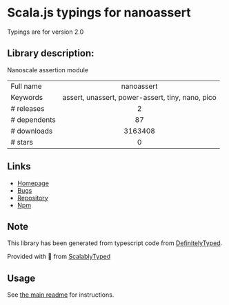 
# Scala.js typings for nanoassert

Typings are for version 2.0

## Library description:
Nanoscale assertion module

|                    |                 |
| ------------------ | :-------------: |
| Full name          | nanoassert |
| Keywords           | assert, unassert, power-assert, tiny, nano, pico |
| # releases         | 2 |
| # dependents       | 87 |
| # downloads        | 3163408 |
| # stars            | 0 |

## Links
- [Homepage](https://github.com/emilbayes/nanoassert#readme)
- [Bugs](https://github.com/emilbayes/nanoassert/issues)
- [Repository](https://github.com/emilbayes/nanoassert)
- [Npm](https://www.npmjs.com/package/nanoassert)
    


## Note
This library has been generated from typescript code from [DefinitelyTyped](https://definitelytyped.org).

Provided with :purple_heart: from [ScalablyTyped](https://github.com/oyvindberg/ScalablyTyped)

## Usage
See [the main readme](../../readme.md) for instructions.


